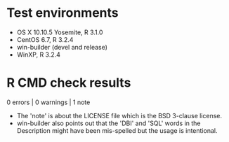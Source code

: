 # Test environments

- OS X 10.10.5 Yosemite, R 3.1.0
- CentOS 6.7, R 3.2.4
- win-builder (devel and release)
- WinXP, R 3.2.4

# R CMD check results

0 errors | 0 warnings | 1 note

- The 'note' is about the LICENSE file which is the BSD 3-clause license.
- win-builder also points out that the 'DBI' and 'SQL' words in the Description might have been mis-spelled but the usage is intentional.
